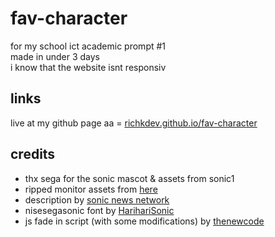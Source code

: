 # fav-character
for my school ict academic prompt #1<br>
made in under 3 days<br>
i know that the website isnt responsiv

## links
live at my github page aa = [richkdev.github.io/fav-character](https://richkdev.github.io/fav-character)

## credits
- thx sega for the sonic mascot & assets from sonic1
- ripped monitor assets from [here](https://www.spriters-resource.com/custom_edited/sonicthehedgehogcustoms/sheet/85198/)
- description by [sonic news network](https://sonic.fandom.com/wiki/Sonic_the_Hedgehog)
- nisesegasonic font by [HarihariSonic](https://www.fonts4free.net/sega-sonic-font.html)
- js fade in script (with some modifications) by [thenewcode](https://codepen.io/dudleystorey/pen/XWJebj)
